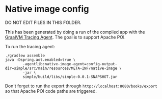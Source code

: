 # Native image config

DO NOT EDIT FILES IN THIS FOLDER.

This has been generated by doing a run of the compiled app with
the [GraalVM Tracing Agent](https://www.graalvm.org/latest/reference-manual/native-image/metadata/AutomaticMetadataCollection/).
The goal is to support Apache POI.

To run the tracing agent:

```shell
./gradlew assemble
java -Dspring.aot.enabled=true \
        -agentlib:native-image-agent=config-output-dir=simple/src/main/resources/META-INF/native-image \
        -jar \
        simple/build/libs/simple-0.0.1-SNAPSHOT.jar
```

Don't forget to run the export through `http://localhost:8080/books/export` so that Apache POI code paths are triggered.